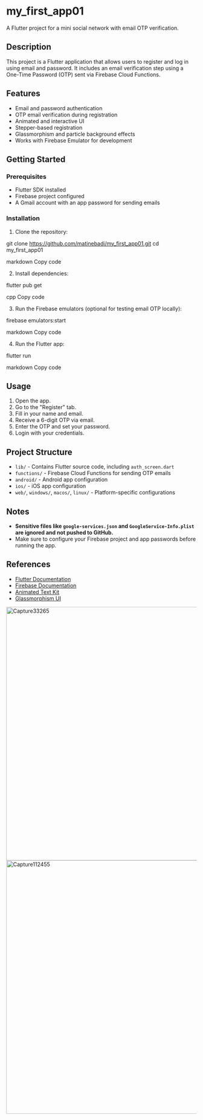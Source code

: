 # my_first_app01

A Flutter project for a mini social network with email OTP verification.

## Description

This project is a Flutter application that allows users to register and log in using email and password. It includes an email verification step using a One-Time Password (OTP) sent via Firebase Cloud Functions.

## Features

- Email and password authentication
- OTP email verification during registration
- Animated and interactive UI
- Stepper-based registration
- Glassmorphism and particle background effects
- Works with Firebase Emulator for development

## Getting Started

### Prerequisites

- Flutter SDK installed
- Firebase project configured
- A Gmail account with an app password for sending emails

### Installation

1. Clone the repository:

git clone https://github.com/matinebadi/my_first_app01.git
cd my_first_app01

markdown
Copy code

2. Install dependencies:

flutter pub get

cpp
Copy code

3. Run the Firebase emulators (optional for testing email OTP locally):

firebase emulators:start

markdown
Copy code

4. Run the Flutter app:

flutter run

markdown
Copy code

## Usage

1. Open the app.
2. Go to the "Register" tab.
3. Fill in your name and email.
4. Receive a 6-digit OTP via email.
5. Enter the OTP and set your password.
6. Login with your credentials.

## Project Structure

- `lib/` - Contains Flutter source code, including `auth_screen.dart`
- `functions/` - Firebase Cloud Functions for sending OTP emails
- `android/` - Android app configuration
- `ios/` - iOS app configuration
- `web/`, `windows/`, `macos/`, `linux/` - Platform-specific configurations

## Notes

- **Sensitive files like `google-services.json` and `GoogleService-Info.plist` are ignored and not pushed to GitHub.**
- Make sure to configure your Firebase project and app passwords before running the app.

## References

- [Flutter Documentation](https://flutter.dev/docs)
- [Firebase Documentation](https://firebase.google.com/docs)
- [Animated Text Kit](https://pub.dev/packages/animated_text_kit)
- [Glassmorphism UI](https://pub.dev/packages/glassmorphism)

<img width="1310" height="669" alt="Capture33265" src="https://github.com/user-attachments/assets/387357ed-1f3d-44e1-8a8b-65c5a4260700" />

<img width="1301" height="669" alt="Capture112455" src="https://github.com/user-attachments/assets/12e308e8-0abb-4849-b434-5dea0e73fa0e" />



